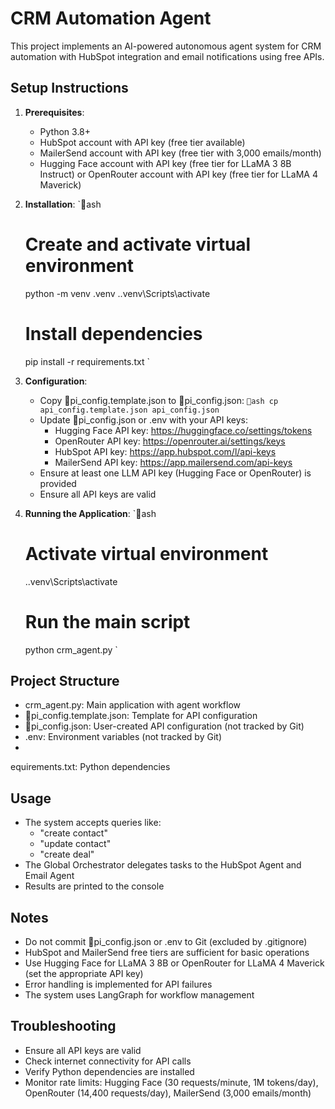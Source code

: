 ﻿# CRM Automation Agent

This project implements an AI-powered autonomous agent system for CRM automation with HubSpot integration and email notifications using free APIs.

## Setup Instructions

1. **Prerequisites**:
   - Python 3.8+
   - HubSpot account with API key (free tier available)
   - MailerSend account with API key (free tier with 3,000 emails/month)
   - Hugging Face account with API key (free tier for LLaMA 3 8B Instruct) or OpenRouter account with API key (free tier for LLaMA 4 Maverick)

2. **Installation**:
   `ash
   # Create and activate virtual environment
   python -m venv .venv
   .\.venv\Scripts\activate

   # Install dependencies
   pip install -r requirements.txt
   `

3. **Configuration**:
   - Copy pi_config.template.json to pi_config.json:
     `ash
     cp api_config.template.json api_config.json
     `
   - Update pi_config.json or .env with your API keys:
     - Hugging Face API key: https://huggingface.co/settings/tokens
     - OpenRouter API key: https://openrouter.ai/settings/keys
     - HubSpot API key: https://app.hubspot.com/l/api-keys
     - MailerSend API key: https://app.mailersend.com/api-keys
   - Ensure at least one LLM API key (Hugging Face or OpenRouter) is provided
   - Ensure all API keys are valid

4. **Running the Application**:
   `ash
   # Activate virtual environment
   .\.venv\Scripts\activate
   
   # Run the main script
   python crm_agent.py
   `

## Project Structure
- crm_agent.py: Main application with agent workflow
- pi_config.template.json: Template for API configuration
- pi_config.json: User-created API configuration (not tracked by Git)
- .env: Environment variables (not tracked by Git)
- equirements.txt: Python dependencies

## Usage
- The system accepts queries like:
  - "create contact"
  - "update contact"
  - "create deal"
- The Global Orchestrator delegates tasks to the HubSpot Agent and Email Agent
- Results are printed to the console

## Notes
- Do not commit pi_config.json or .env to Git (excluded by .gitignore)
- HubSpot and MailerSend free tiers are sufficient for basic operations
- Use Hugging Face for LLaMA 3 8B or OpenRouter for LLaMA 4 Maverick (set the appropriate API key)
- Error handling is implemented for API failures
- The system uses LangGraph for workflow management

## Troubleshooting
- Ensure all API keys are valid
- Check internet connectivity for API calls
- Verify Python dependencies are installed
- Monitor rate limits: Hugging Face (30 requests/minute, 1M tokens/day), OpenRouter (14,400 requests/day), MailerSend (3,000 emails/month)
